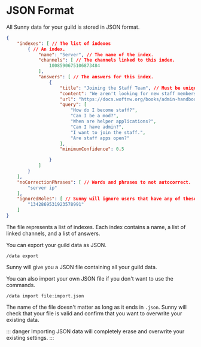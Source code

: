 # JSON Format

All Sunny data for your guild is stored in JSON format.

```json
{
    "indexes": [ // The list of indexes
        { // An index.
            "name": "Server", // The name of the index.
            "channels": [ // The channels linked to this index.
                1008590675106873484
            ],
            "answers": [ // The answers for this index.
                {
                    "title": "Joining the Staff Team", // Must be unique.
                    "content": "We aren't looking for new staff members right now. We open applications from time to time, so keep an eye on the announcements channel.",
                    "url": "https://docs.woftnw.org/books/admin-handbook/chapter/staff-positions", // Optional.
                    "query": [
                        "How do I become staff?",
                        "Can I be a mod?",
                        "When are helper applications?",
                        "Can I have admin?",
                        "I want to join the staff.",
                        "Are staff apps open?"
                    ],
                    "minimumConfidence": 0.5

                }
            ]
        }
    ],
    "noCorrectionPhrases": [ // Words and phrases to not autocorrect.
        "server ip"
    ],
    "ignoredRoles": [ // Sunny will ignore users that have any of these roles.
        "1342869531923578991"
    ]
}
```

The file represents a list of indexes. Each index contains a name, a list of linked channels, and a list of answers.

You can export your guild data as JSON.

```
/data export
```

Sunny will give you a JSON file containing all your guild data.

You can also import your own JSON file if you don't want to use the commands.

```
/data import file:import.json
```

The name of the file doesn't matter as long as it ends in `.json`. Sunny will check that your file is valid and confirm that you want to overwrite your existing data.

::: danger
Importing JSON data will completely erase and overwrite your existing settings.
:::